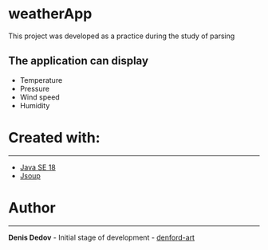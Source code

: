 # weatherApp

This project was developed as a practice during the study of parsing

## The application can display

- Temperature
- Pressure
- Wind speed
- Humidity

# Created with:
---
- [Java SE 18](https://openjdk.java.net/projects/jdk/18/ "JDK website")
- [Jsoup](https://jsoup.org/ "Jsoup website")

# Author
- - - 
__Denis Dedov__ - Initial stage of development - [denford-art](https://github.com/denford-art) 
